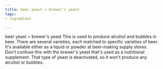 ```yaml
---
title: beer yeast = brewer's yeast
tags:
- ingredient

---
```

beer yeast = brewer's yeast This is used to produce alcohol and bubbles in beer. There are several varieties, each matched to specific varieties of beer. It's available either as a liquid or powder at beer-making supply stores. Don't confuse this with the brewer's yeast that's used as a nutritional supplement. That type of yeast is deactivated, so it won't produce any alcohol or bubbles.
